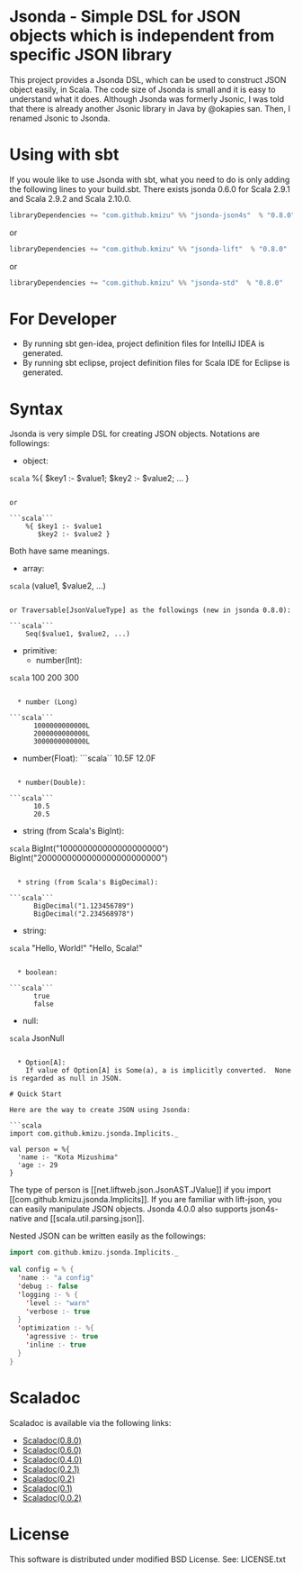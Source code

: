 # Jsonda - Simple DSL for JSON objects which is independent from specific JSON library

This project provides a Jsonda DSL, which can be used to construct JSON object
easily, in Scala.  The code size of Jsonda is small and it is easy to 
understand what it does.  Although Jsonda was formerly Jsonic, I was told that
there is already another Jsonic library in Java by @okapies san.  Then, I renamed
Jsonic to Jsonda.

# Using with sbt

If you woule like to use Jsonda with sbt, what you need to do is only
adding the following lines to your build.sbt.  There exists jsonda 0.6.0
for Scala 2.9.1 and Scala 2.9.2 and Scala 2.10.0.

```scala
libraryDependencies += "com.github.kmizu" %% "jsonda-json4s"  % "0.8.0"
```

or

```scala
libraryDependencies += "com.github.kmizu" %% "jsonda-lift"  % "0.8.0"
```

or

```scala
libraryDependencies += "com.github.kmizu" %% "jsonda-std"  % "0.8.0"
```

# For Developer

* By running sbt gen-idea, project definition files for IntelliJ IDEA is generated.
* By running sbt eclipse, project definition files for Scala IDE for Eclipse is generated.

# Syntax

Jsonda is very simple DSL for creating JSON objects.  Notations are followings:

* object: 

```scala```
    %{ $key1 :- $value1; $key2 :- $value2; ... }
```

or

```scala```
    %{ $key1 :- $value1
       $key2 :- $value2 }
```

Both have same meanings.

* array:

```scala```
    $($value1, $value2, ...)
```

or Traversable[JsonValueType] as the followings (new in jsonda 0.8.0):

```scala```
    Seq($value1, $value2, ...)
```

* primitive: 
  * number(Int):

```scala```
      100
      200
      300
```

  * number (Long)

```scala```
      1000000000000L
      2000000000000L
      3000000000000L
```

  * number(Float):
```scala``
      10.5F
      12.0F
```

  * number(Double):

```scala```
      10.5
      20.5
```

  * string (from Scala's BigInt):

```scala```
      BigInt("100000000000000000000")
      BigInt("2000000000000000000000000")
```

  * string (from Scala's BigDecimal):

```scala```
      BigDecimal("1.123456789")
      BigDecimal("2.234568978")
```

  * string:

```scala```
      "Hello, World!"
      "Hello, Scala!"
```

  * boolean:

```scala```
      true
      false
```

  * null:

```scala```
      JsonNull
```

  * Option[A]:
    If value of Option[A] is Some(a), a is implicitly converted.  None is regarded as null in JSON.

# Quick Start

Here are the way to create JSON using Jsonda:

```scala
import com.github.kmizu.jsonda.Implicits._

val person = %{
  'name :- "Kota Mizushima"
  'age :- 29
}
```
    
The type of person is [[net.liftweb.json.JsonAST.JValue]] if you import [[com.github.kmizu.jsonda.Implicits]].
If you are familiar with lift-json, you can easily manipulate JSON objects.  Jsonda 4.0.0 also supports
json4s-native and [[scala.util.parsing.json]].

Nested JSON can be written easily as the followings:

```scala
import com.github.kmizu.jsonda.Implicits._
    
val config = % {
  'name :- "a config"
  'debug :- false
  'logging :- % {
    'level :- "warn"
    'verbose :- true
  }
  'optimization :- %{
    'agressive :- true
    'inline :- true
  }
}
```

# Scaladoc

Scaladoc is available via the following links:

* [Scaladoc(0.8.0)](http://kmizu.github.com/jsonda/api/0.8.0)
* [Scaladoc(0.6.0)](http://kmizu.github.com/jsonda/api/0.6.0)
* [Scaladoc(0.4.0)](http://kmizu.github.com/jsonda/api/0.4.0)
* [Scaladoc(0.2.1)](http://kmizu.github.com/jsonda/api/0.2.1)
* [Scaladoc(0.2)](http://kmizu.github.com/jsonda/api/0.2)
* [Scaladoc(0.1)](http://kmizu.github.com/jsonda/api/0.1)
* [Scaladoc(0.0.2)](http://kmizu.github.com/jsonda/api/0.0.2/)

# License

This software is distributed under modified BSD License. See:
LICENSE.txt
